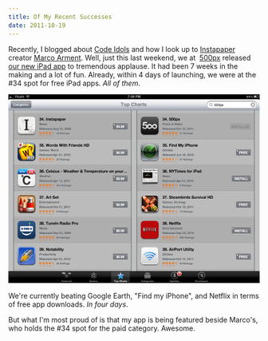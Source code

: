 ```yaml
---
title: Of My Recent Successes
date: 2011-10-19
---
```



Recently, I blogged about [Code Idols](/blog/code-idols/) and how I look up to [Instapaper](http://www.instapaper.com/u) creator [Marco Arment](http://www.marco.org/). Well, just this last weekend, we at&nbsp; [500px](http://500px.com/) released [our new iPad app](http://500px.com/ipad)&nbsp;to tremendous applause. It had been 7 weeks in the making and a lot of fun. Already, within 4 days of launching, we were at the #34 spot for free iPad apps. _All of them_.

![](E56C1BEA02E2427A86DE98183F0C7F46.png)

We're currently beating Google Earth, "Find my iPhone", and Netflix in terms of free app downloads. _In four days_.

But what I'm most proud of is that my app is being featured beside Marco's, who holds the #34 spot for the paid category. Awesome.


  